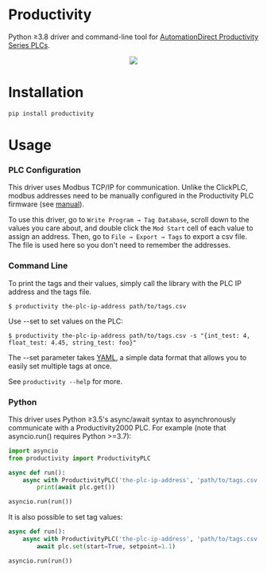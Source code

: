 Productivity
============

Python ≥3.8 driver and command-line tool for [AutomationDirect Productivity Series PLCs](https://www.automationdirect.com/adc/overview/catalog/programmable_controllers/productivity_series_controllers).

<p align="center">
  <img src="https://www.automationdirect.com/images/overviews/p-series-cpus_400.jpg" />
</p>

Installation
============

```
pip install productivity
```

Usage
=====

### PLC Configuration

This driver uses Modbus TCP/IP for communication. Unlike the ClickPLC, modbus
addresses need to be manually configured in the Productivity PLC firmware (see
[manual](https://cdn.automationdirect.com/static/manuals/p2userm/p2userm.pdf)).

To use this driver, go to `Write Program → Tag Database`, scroll down to the values
you care about, and double click the `Mod Start` cell of each value to assign an address.
Then, go to `File → Export → Tags` to export a csv file. The file is used here so
you don't need to remember the addresses.

### Command Line

To print the tags and their values, simply call the library with the PLC IP address and the tags file.
```
$ productivity the-plc-ip-address path/to/tags.csv
```

Use --set to set values on the PLC:
```
$ productivity the-plc-ip-address path/to/tags.csv -s "{int_test: 4, float_test: 4.45, string_test: foo}"
```
The --set parameter takes [YAML](https://learnxinyminutes.com/docs/yaml/), a simple data format that allows you to easily set multiple tags at once.

See `productivity --help` for more.

### Python

This driver uses Python ≥3.5's async/await syntax to asynchronously communicate with
a Productivity2000 PLC. For example (note that asyncio.run() requires Python >=3.7):

```python
import asyncio
from productivity import ProductivityPLC

async def run():
    async with ProductivityPLC('the-plc-ip-address', 'path/to/tags.csv') as plc:
        print(await plc.get())

asyncio.run(run())
```

It is also possible to set tag values:
```python
async def run():
    async with ProductivityPLC('the-plc-ip-address', 'path/to/tags.csv') as plc:
        await plc.set(start=True, setpoint=1.1)

asyncio.run(run())
```
